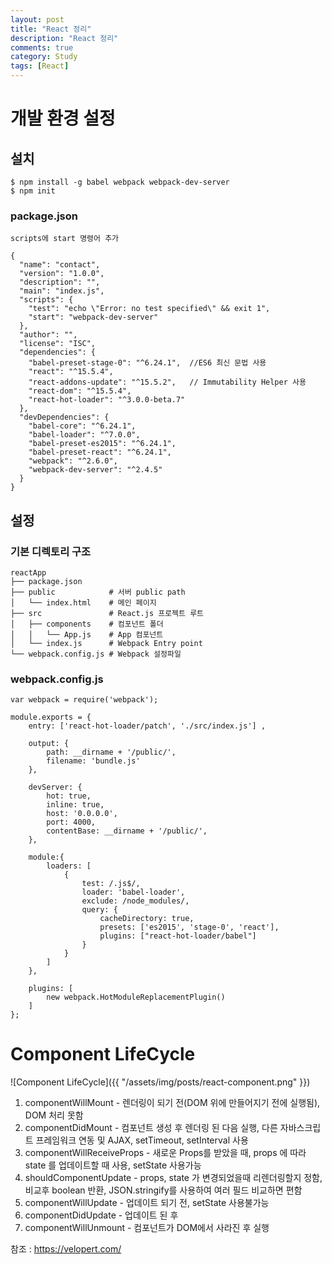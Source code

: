```yaml
---
layout: post
title: "React 정리"
description: "React 정리"
comments: true
category: Study
tags: [React]
---
```




# 개발 환경 설정

## 설치
```
$ npm install -g babel webpack webpack-dev-server
$ npm init

```
### package.json

```
scripts에 start 명령어 추가

{
  "name": "contact",
  "version": "1.0.0",
  "description": "",
  "main": "index.js",
  "scripts": {
    "test": "echo \"Error: no test specified\" && exit 1",
    "start": "webpack-dev-server"
  },
  "author": "",
  "license": "ISC",
  "dependencies": {
    "babel-preset-stage-0": "^6.24.1",  //ES6 최신 문법 사용
    "react": "^15.5.4",
    "react-addons-update": "^15.5.2",   // Immutability Helper 사용
    "react-dom": "^15.5.4",
    "react-hot-loader": "^3.0.0-beta.7"
  },
  "devDependencies": {
    "babel-core": "^6.24.1",
    "babel-loader": "^7.0.0",
    "babel-preset-es2015": "^6.24.1",
    "babel-preset-react": "^6.24.1",
    "webpack": "^2.6.0",
    "webpack-dev-server": "^2.4.5"
  }
}

```

## 설정

### 기본 디렉토리 구조

```
reactApp
├── package.json         
├── public            # 서버 public path
│   └── index.html    # 메인 페이지
├── src               # React.js 프로젝트 루트
│   ├── components    # 컴포넌트 폴더
│   │   └── App.js    # App 컴포넌트
│   └── index.js      # Webpack Entry point
└── webpack.config.js # Webpack 설정파일
```

### webpack.config.js
```
var webpack = require('webpack');

module.exports = {
    entry: ['react-hot-loader/patch', './src/index.js'] ,

    output: {
        path: __dirname + '/public/',
        filename: 'bundle.js'
    },

    devServer: {
        hot: true,
        inline: true,
        host: '0.0.0.0',
        port: 4000,
        contentBase: __dirname + '/public/',
    },

    module:{
        loaders: [
            {
                test: /.js$/,
                loader: 'babel-loader',
                exclude: /node_modules/,
                query: {
                    cacheDirectory: true,
                    presets: ['es2015', 'stage-0', 'react'],
                    plugins: ["react-hot-loader/babel"]
                }
            }
        ]
    },

    plugins: [
        new webpack.HotModuleReplacementPlugin()
    ]
};
```

# Component LifeCycle

![Component LifeCycle]({{ "/assets/img/posts/react-component.png" }})

1. componentWillMount - 렌더링이 되기 전(DOM 위에 만들어지기 전에 실행됨), DOM 처리 못함
2. componentDidMount - 컴포넌트 생성 후 렌더링 된 다음 실행, 다른 자바스크립트 프레임워크 연동 및 AJAX, setTimeout, setInterval 사용
3. componentWillReceiveProps - 새로운 Props를 받았을 때, props 에 따라 state 를 업데이트할 때 사용, setState 사용가능
4. shouldComponentUpdate - props, state 가 변경되었을때 리렌더링할지 정함, 비교후 boolean 반환, JSON.stringify를 사용하여 여러 필드 비교하면 편함
5. componentWillUpdate - 업데이트 되기 전, setState 사용불가능
6. componentDidUpdate - 업데이트 된 후
7. componentWillUnmount - 컴포넌트가 DOM에서 사라진 후 실행



참조 : <https://velopert.com/>